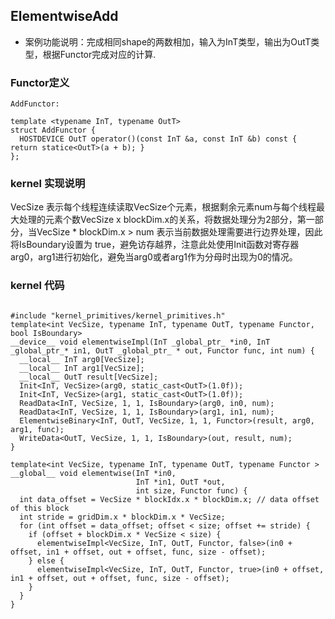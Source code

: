 ## ElementwiseAdd
+ 案例功能说明：完成相同shape的两数相加，输入为InT类型，输出为OutT类型，根据Functor完成对应的计算.

### Functor定义

```
AddFunctor:

template <typename InT, typename OutT>
struct AddFunctor {
  HOSTDEVICE OutT operator()(const InT &a, const InT &b) const { return statice<OutT>(a + b); }
};

```
### kernel 实现说明

VecSize 表示每个线程连续读取VecSize个元素，根据剩余元素num与每个线程最大处理的元素个数VecSize x blockDim.x的关系，将数据处理分为2部分，第一部分，当VecSize * blockDim.x > num 表示当前数据处理需要进行边界处理，因此将IsBoundary设置为 true，避免访存越界，注意此处使用Init函数对寄存器arg0，arg1进行初始化，避免当arg0或者arg1作为分母时出现为0的情况。

### kernel 代码

```

#include "kernel_primitives/kernel_primitives.h"
template<int VecSize, typename InT, typename OutT, typename Functor, bool IsBoundary>
__device__ void elementwiseImpl(InT _global_ptr_ *in0, InT _global_ptr_* in1, OutT _global_ptr_ * out, Functor func, int num) {
  __local__ InT arg0[VecSize];
  __local__ InT arg1[VecSize];
  __local__ OutT result[VecSize];
  Init<InT, VecSize>(arg0, static_cast<OutT>(1.0f));
  Init<InT, VecSize>(arg1, static_cast<OutT>(1.0f));
  ReadData<InT, VecSize, 1, 1, IsBoundary>(arg0, in0, num);
  ReadData<InT, VecSize, 1, 1, IsBoundary>(arg1, in1, num);
  ElementwiseBinary<InT, OutT, VecSize, 1, 1, Functor>(result, arg0, arg1, func);
  WriteData<OutT, VecSize, 1, 1, IsBoundary>(out, result, num);
}

template<int VecSize, typename InT, typename OutT, typename Functor >
__global__ void elementwise(InT *in0,
                            InT *in1, OutT *out,
                            int size, Functor func) {
  int data_offset = VecSize * blockIdx.x * blockDim.x; // data offset of this block
  int stride = gridDim.x * blockDim.x * VecSize;
  for (int offset = data_offset; offset < size; offset += stride) {
    if (offset + blockDim.x * VecSize < size) {
      elementwiseImpl<VecSize, InT, OutT, Functor, false>(in0 + offset, in1 + offset, out + offset, func, size - offset);
    } else {
      elementwiseImpl<VecSize, InT, OutT, Functor, true>(in0 + offset, in1 + offset, out + offset, func, size - offset);
    }
  }
}

```
